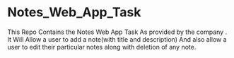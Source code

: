 # Notes_Web_App_Task
This Repo Contains the Notes Web App Task As provided by the company . It Will Allow a user to add a note(with title and description) And also allow a user to edit their particular notes along with deletion of any note.
